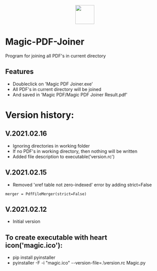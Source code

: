 <p align="center">
<img src="magic.ico" width="60" height="60">
</p>

# Magic-PDF-Joiner
Program for joining all PDF's in current directory

## Features
* Doubleclick on 'Magic PDF Joiner.exe'
* All PDF's in current directory will be joined
* And saved in 'Magic PDF/Magic PDF Joiner Result.pdf'

# Version history:

## V.2021.02.16
* Ignoring directories in working folder
* If no PDF's in working directory, then nothing will be written
* Added file description to executable('version.rc')

## V.2021.02.15
* Removed 'xref table not zero-indexed' error by adding strict=False
```
merger = PdfFileMerger(strict=False)
```

## V.2021.02.12
* Initial version

## To create executable with heart icon('magic.ico'):
* pip install pyinstaller
* pyinstaller -F -i "magic.ico" --version-file=.\version.rc Magic.py
